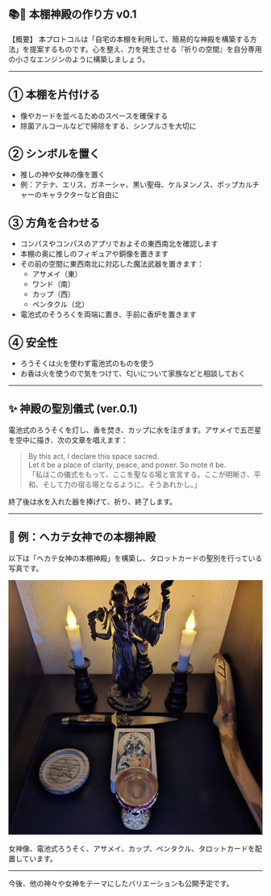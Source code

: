 ## 📚🔬 本棚神殿の作り方 v0.1

【概要】
本プロトコルは「自宅の本棚を利用して、簡易的な神殿を構築する方法」を提案するものです。心を整え、力を発生させる『祈りの空間』を自分専用の小さなエンジンのように構築しましょう。

---

## ① 本棚を片付ける

- 像やカードを並べるためのスペースを確保する
- 除菌アルコールなどで掃除をする、シンプルさを大切に

## ② シンボルを置く

- 推しの神や女神の像を置く
- 例：アテナ、エリス、ガネーシャ、黒い聖母、ケルヌンノス、ポップカルチャーのキャラクターなど自由に

## ③ 方角を合わせる

- コンパスやコンパスのアプリでおよその東西南北を確認します
- 本棚の奥に推しのフィギュアや銅像を置きます
- その前の空間に東西南北に対応した魔法武器を置きます：
  - アサメイ（東）
  - ワンド（南）
  - カップ（西）
  - ペンタクル（北）
- 電池式のそうろくを両端に置き、手前に香炉を置きます

## ④ 安全性

- ろうそくは火を使わず電池式のものを使う
- お香は火を使うので気をつけて、匂いについて家族などと相談しておく

---

## ✨ 神殿の聖別儀式 (ver.0.1)

電池式のろうそくを灯し、香を焚き、カップに水を注ぎます。アサメイで五芒星を空中に描き、次の文章を唱えます：

> By this act, I declare this space sacred.\
> Let it be a place of clarity, peace, and power. So mote it be.\
> 「私はこの儀式をもって、ここを聖なる場と宣言する。ここが明晰さ、平和、そして力の宿る場となるように。そうあれかし。」

終了後は水を入れた器を捧げて、祈り、終了します。

---

## 🌈 例：ヘカテ女神での本棚神殿

以下は「ヘカテ女神の本棚神殿」を構築し、タロットカードの聖別を行っている写真です。

![ヘカテ神殿の写真](hecate_altar.jpeg)

女神像、電池式ろうそく、アサメイ、カップ、ペンタクル、タロットカードを配置しています。

---

今後、他の神々や女神をテーマにしたバリエーションも公開予定です。
